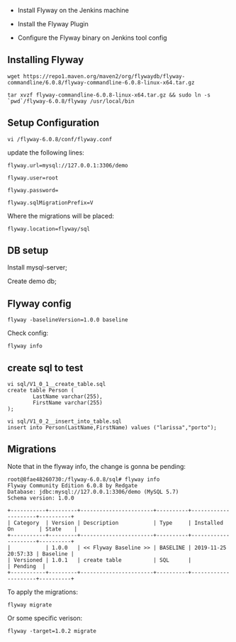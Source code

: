 - Install Flyway on the Jenkins machine

- Install the Flyway Plugin

- Configure the Flyway binary on Jenkins tool config

## Installing Flyway

``wget https://repo1.maven.org/maven2/org/flywaydb/flyway-commandline/6.0.8/flyway-commandline-6.0.8-linux-x64.tar.gz ``

``tar xvzf flyway-commandline-6.0.8-linux-x64.tar.gz && sudo ln -s `pwd`/flyway-6.0.8/flyway /usr/local/bin``

## Setup Configuration

``vi /flyway-6.0.8/conf/flyway.conf``

update the following lines:

``flyway.url=mysql://127.0.0.1:3306/demo``

``flyway.user=root``

``flyway.password=``

``flyway.sqlMigrationPrefix=V``

Where the migrations will be placed:

``flyway.location=flyway/sql``

## DB setup

Install mysql-server;

Create demo db;

## Flyway config

``flyway -baselineVersion=1.0.0 baseline``

Check config:

``flyway info``

## create sql to test

~~~~
vi sql/V1_0_1__create_table.sql 
create table Person (
        LastName varchar(255),
        FirstName varchar(255)
);
~~~~

~~~~
vi sql/V1_0_2__insert_into_table.sql 
insert into Person(LastName,FirstName) values ("larissa","porto");
~~~~

## Migrations

Note that in the flyway info, the change is gonna be pending:

~~~~
root@8fae48260730:/flyway-6.0.8/sql# flyway info
Flyway Community Edition 6.0.8 by Redgate
Database: jdbc:mysql://127.0.0.1:3306/demo (MySQL 5.7)
Schema version: 1.0.0

+-----------+---------+-----------------------+----------+---------------------+----------+
| Category  | Version | Description           | Type     | Installed On        | State    |
+-----------+---------+-----------------------+----------+---------------------+----------+
|           | 1.0.0   | << Flyway Baseline >> | BASELINE | 2019-11-25 20:57:33 | Baseline |
| Versioned | 1.0.1   | create table          | SQL      |                     | Pending  |
+-----------+---------+-----------------------+----------+---------------------+----------+
~~~~

To apply the migrations:

``flyway migrate``

Or some specific verison:

``flyway -target=1.0.2 migrate``
